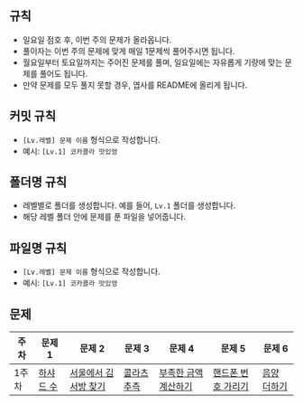 ## 규칙

- 일요일 점호 후, 이번 주의 문제가 올라옵니다.
- 풀이자는 이번 주의 문제에 맞게 매일 1문제씩 풀어주시면 됩니다.
- 월요일부터 토요일까지는 주어진 문제를 풀며, 일요일에는 자유롭게 기량에 맞는 문제를 풀어도 됩니다.
- 만약 문제를 모두 풀지 못할 경우, 엽사를 README에 올리게 됩니다.

## 커밋 규칙
- `[Lv.레벨] 문제 이름` 형식으로 작성합니다.
- 예시: `[Lv.1] 코카콜라 맛있엉`

## 폴더명 규칙
- 레벨별로 폴더를 생성합니다. 예를 들어, `Lv.1` 폴더를 생성합니다.
- 해당 레벨 폴더 안에 문제를 푼 파일을 넣어줍니다.

## 파일명 규칙
- `[Lv.레벨] 문제 이름` 형식으로 작성합니다.
- 예시: `[Lv.1] 코카콜라 맛있엉`

## 문제

| **주차** | **문제 1**      | **문제 2**       | **문제 3**   | **문제 4**  | **문제 5**        | **문제 6**        |
|--------|---------------|----------------|------------|-----------|-----------------|-----------------|
| 1주차  | [하샤드 수](https://school.programmers.co.kr/learn/courses/30/lessons/12947) | [서울에서 김서방 찾기](https://school.programmers.co.kr/learn/courses/30/lessons/12919)      | [콜라츠 추측](https://school.programmers.co.kr/learn/courses/30/lessons/12943) | [부족한 금액 계산하기](https://school.programmers.co.kr/learn/courses/30/lessons/82612)  | [핸드폰 번호 가리기](https://school.programmers.co.kr/learn/courses/30/lessons/12948) | [음양 더하기](https://school.programmers.co.kr/learn/courses/30/lessons/76501)

